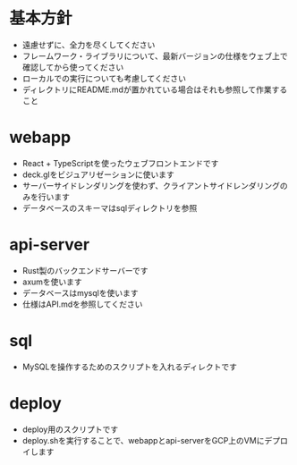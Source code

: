 # 基本方針
- 遠慮せずに、全力を尽くしてください
- フレームワーク・ライブラリについて、最新バージョンの仕様をウェブ上で確認してから使ってください
- ローカルでの実行についても考慮してください
- ディレクトリにREADME.mdが置かれている場合はそれも参照して作業すること

# webapp
- React + TypeScriptを使ったウェブフロントエンドです
- deck.glをビジュアリゼーションに使います
- サーバーサイドレンダリングを使わず、クライアントサイドレンダリングのみを行います
- データベースのスキーマはsqlディレクトリを参照

# api-server
- Rust製のバックエンドサーバーです
- axumを使います
- データベースはmysqlを使います
- 仕様はAPI.mdを参照してください

# sql
- MySQLを操作するためのスクリプトを入れるディレクトです

# deploy
- deploy用のスクリプトです
- deploy.shを実行することで、webappとapi-serverをGCP上のVMにデプロイします

